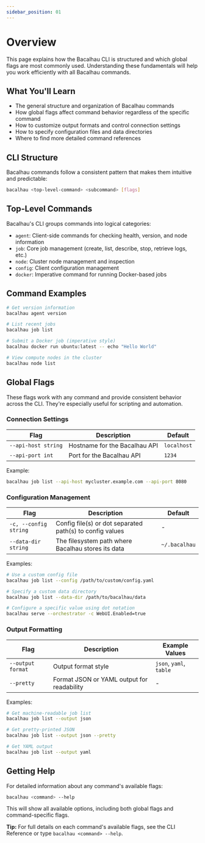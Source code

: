 ```yaml
---
sidebar_position: 01
---
```


# Overview

This page explains how the Bacalhau CLI is structured and which global flags are most commonly used. Understanding these fundamentals will help you work efficiently with all Bacalhau commands.

## What You'll Learn

- The general structure and organization of Bacalhau commands
- How global flags affect command behavior regardless of the specific command
- How to customize output formats and control connection settings
- How to specify configuration files and data directories
- Where to find more detailed command references

## CLI Structure

Bacalhau commands follow a consistent pattern that makes them intuitive and predictable:

```bash
bacalhau <top-level-command> <subcommand> [flags]
```

## Top-Level Commands

Bacalhau's CLI groups commands into logical categories:

- `agent`: Client-side commands for checking health, version, and node information
- `job`: Core job management (create, list, describe, stop, retrieve logs, etc.)
- `node`: Cluster node management and inspection
- `config`: Client configuration management
- `docker`: Imperative command for running Docker-based jobs&#x20;

## Command Examples

```bash
# Get version information
bacalhau agent version

# List recent jobs
bacalhau job list

# Submit a Docker job (imperative style)
bacalhau docker run ubuntu:latest -- echo "Hello World"

# View compute nodes in the cluster
bacalhau node list
```

## Global Flags

These flags work with any command and provide consistent behavior across the CLI. They're especially useful for scripting and automation.

### Connection Settings

| Flag                | Description                   | Default     |
| ------------------- | ----------------------------- | ----------- |
| `--api-host string` | Hostname for the Bacalhau API | `localhost` |
| `--api-port int`    | Port for the Bacalhau API     | `1234`      |

Example:

```bash
bacalhau job list --api-host mycluster.example.com --api-port 8080
```

### Configuration Management

| Flag                  | Description                                              | Default       |
| --------------------- | -------------------------------------------------------- | ------------- |
| `-c, --config string` | Config file(s) or dot separated path(s) to config values | -             |
| `--data-dir string`   | The filesystem path where Bacalhau stores its data       | `~/.bacalhau` |

Examples:

```bash
# Use a custom config file
bacalhau job list --config /path/to/custom/config.yaml

# Specify a custom data directory
bacalhau job list --data-dir /path/to/bacalhau/data

# Configure a specific value using dot notation
bacalhau serve --orchestrator -c WebUI.Enabled=true
```

### Output Formatting

| Flag              | Description                                | Example Values          |
| ----------------- | ------------------------------------------ | ----------------------- |
| `--output format` | Output format style                        | `json`, `yaml`, `table` |
| `--pretty`        | Format JSON or YAML output for readability | -                       |

Examples:

```bash
# Get machine-readable job list
bacalhau job list --output json

# Get pretty-printed JSON
bacalhau job list --output json --pretty

# Get YAML output
bacalhau job list --output yaml
```

## Getting Help

For detailed information about any command's available flags:

```bash
bacalhau <command> --help
```

This will show all available options, including both global flags and command-specific flags.

**Tip:** For full details on each command's available flags, see the CLI Reference or type `bacalhau <command> --help`.

